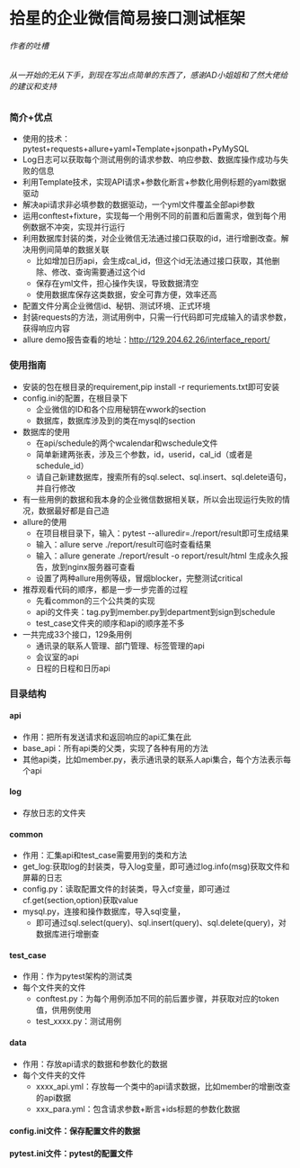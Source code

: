 # 拾星的企业微信简易接口测试框架
###### 作者的吐槽
###### 从一开始的无从下手，到现在写出点简单的东西了，感谢AD小姐姐和了然大佬给的建议和支持

### 简介+优点
- 使用的技术：pytest+requests+allure+yaml+Template+jsonpath+PyMySQL
- Log日志可以获取每个测试用例的请求参数、响应参数、数据库操作成功与失败的信息
- 利用Template技术，实现API请求+参数化断言+参数化用例标题的yaml数据驱动
- 解决api请求非必填参数的数据驱动，一个yml文件覆盖全部api参数
- 运用conftest+fixture，实现每一个用例不同的前置和后置需求，做到每个用例数据不冲突，实现并行运行
- 利用数据库封装的类，对企业微信无法通过接口获取的id，进行增删改查。解决用例间简单的数据关联
  - 比如增加日历api，会生成cal_id，但这个id无法通过接口获取，其他删除、修改、查询需要通过这个id
  - 保存在yml文件，担心操作失误，导致数据清空
  - 使用数据库保存这类数据，安全可靠方便，效率还高
- 配置文件分离企业微信id、秘钥、测试环境、正式环境
- 封装requests的方法，测试用例中，只需一行代码即可完成输入的请求参数，获得响应内容
- allure demo报告查看的地址：http://129.204.62.26/interface_report/

### 使用指南
- 安装的包在根目录的requirement,pip install -r requriements.txt即可安装
- config.ini的配置，在根目录下
  - 企业微信的ID和各个应用秘钥在wwork的section
  - 数据库，数据库涉及到的类在mysql的section
- 数据库的使用
  - 在api/schedule的两个wcalendar和wschedule文件
  - 简单新建两张表，涉及三个参数，id，userid，cal_id（或者是schedule_id）
  - 请自己新建数据库，搜索所有的sql.select、sql.insert、sql.delete语句，并自行修改
- 有一些用例的数据和我本身的企业微信数据相关联，所以会出现运行失败的情况，数据最好都是自己造
- allure的使用
  - 在项目根目录下，输入：pytest --alluredir=./report/result即可生成结果
  - 输入：allure serve ./report/result可临时查看结果
  - 输入：allure generate ./report/result -o report/result/html 生成永久报告，放到nginx服务器可查看
  - 设置了两种allure用例等级，冒烟blocker，完整测试critical
- 推荐观看代码的顺序，都是一步一步完善的过程
  - 先看common的三个公共类的实现
  - api的文件夹：tag.py到member.py到department到sign到schedule
  - test_case文件夹的顺序和api的顺序差不多
- 一共完成33个接口，129条用例
  - 通讯录的联系人管理、部门管理、标签管理的api
  - 会议室的api
  - 日程的日程和日历api


### 目录结构
#### api
  - 作用：把所有发送请求和返回响应的api汇集在此
  - base_api：所有api类的父类，实现了各种有用的方法
  - 其他api类，比如member.py，表示通讯录的联系人api集合，每个方法表示每个api
#### log
  - 存放日志的文件夹
#### common
  - 作用：汇集api和test_case需要用到的类和方法
  - get_log:获取log的封装类，导入log变量，即可通过log.info(msg)获取文件和屏幕的日志
  - config.py：读取配置文件的封装类，导入cf变量，即可通过cf.get(section,option)获取value
  - mysql.py，连接和操作数据库，导入sql变量，
     - 即可通过sql.select(query)、sql.insert(query)、sql.delete(query)，对数据库进行增删查
#### test_case
  - 作用：作为pytest架构的测试类
  - 每个文件夹的文件
    - conftest.py：为每个用例添加不同的前后置步骤，并获取对应的token值，供用例使用
    - test_xxxx.py：测试用例
#### data
- 作用：存放api请求的数据和参数化的数据
- 每个文件夹的文件
  - xxxx_api.yml：存放每一个类中的api请求数据，比如member的增删改查的api数据
  - xxx_para.yml：包含请求参数+断言+ids标题的参数化数据
#### config.ini文件：保存配置文件的数据
#### pytest.ini文件：pytest的配置文件
